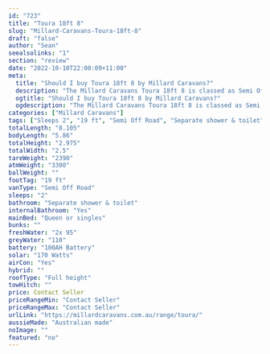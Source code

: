 ```yaml
---
id: "723"
title: "Toura 18ft 8"
slug: "Millard-Caravans-Toura-18ft-8"
draft: "false"
author: "Sean"
seealsolinks: "1"
section: "review"
date: "2022-10-10T22:00:09+11:00"
meta:
  title: "Should I buy Toura 18ft 8 by Millard Caravans?"
  description: "The Millard Caravans Toura 18ft 8 is classed as Semi Off Road, and sleeps 2 people. It is Australian made and comes in at 19 ft. It generally has Separate shower & toilet."
  ogtitle: "Should I buy Toura 18ft 8 by Millard Caravans?"
  ogdescription: "The Millard Caravans Toura 18ft 8 is classed as Semi Off Road, and sleeps 2 people. It is Australian made and comes in at 19 ft. It generally has Separate shower & toilet."
categories: ["Millard Caravans"]
tags: ["Sleeps 2", "19 ft", "Semi Off Road", "Separate shower & toilet", "Full height", "Price Unknown", "Australian made"]
totalLength: "8.105"
bodyLength: "5.86"
totalHeight: "2.975"
totalWidth: "2.5"
tareWeight: "2390"
atmWeight: "3300"
ballWeight: ""
footTag: "19 ft"
vanType: "Semi Off Road"
sleeps: "2"
bathroom: "Separate shower & toilet"
internalBathroom: "Yes"
mainBed: "Queen or singles"
bunks: ""
freshWater: "2x 95"
greyWater: "110"
battery: "100AH Battery"
solar: "170 Watts"
airCon: "Yes"
hybrid: ""
roofType: "Full height"
towHitch: ""
price: Contact Seller
priceRangeMin: "Contact Seller"
priceRangeMax: "Contact Seller"
urlLink: "https://millardcaravans.com.au/range/toura/"
aussieMade: "Australian made"
noImage: ""
featured: "no"
---
```

